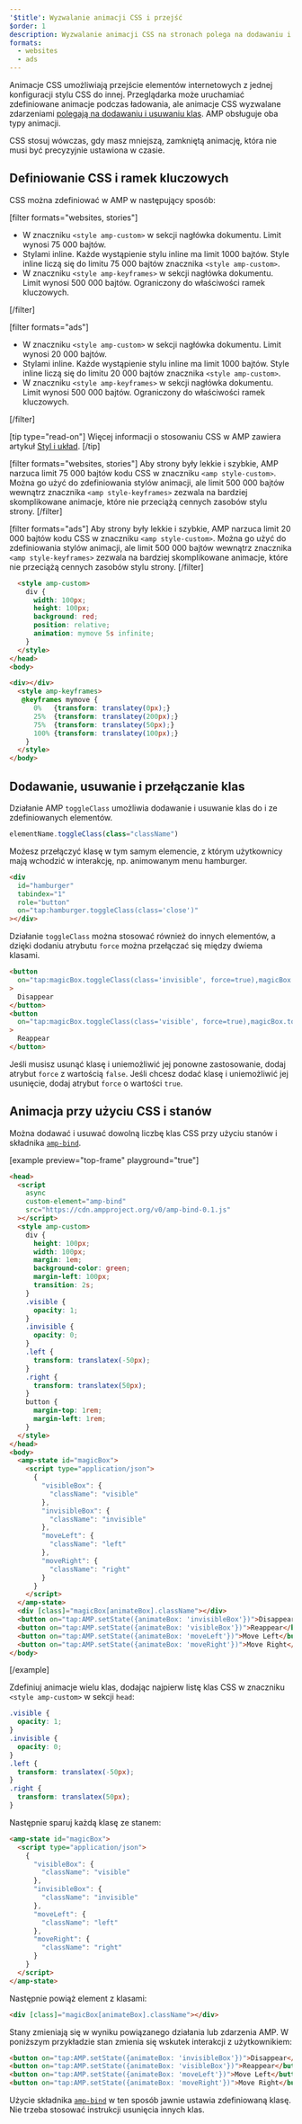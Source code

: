 ```yaml
---
'$title': Wyzwalanie animacji CSS i przejść
$order: 1
description: Wyzwalanie animacji CSS na stronach polega na dodawaniu i usuwaniu klas za pomocą kodu JavaScript. Ten sam sposób działania można osiągnąć na stronach AMP za pomocą działania toggleClass...
formats:
  - websites
  - ads
---
```


Animacje CSS umożliwiają przejście elementów internetowych z jednej konfiguracji stylu CSS do innej. Przeglądarka może uruchamiać zdefiniowane animacje podczas ładowania, ale animacje CSS wyzwalane zdarzeniami [polegają na dodawaniu i usuwaniu klas](https://developer.mozilla.org/en-US/docs/Web/CSS/CSS_Animations/Using_CSS_animations). AMP obsługuje oba typy animacji.

CSS stosuj wówczas, gdy masz mniejszą, zamkniętą animację, która nie musi być precyzyjnie ustawiona w czasie.

## Definiowanie CSS i ramek kluczowych

CSS można zdefiniować w AMP w następujący sposób:

[filter formats="websites, stories"]

- W znaczniku `<style amp-custom>` w sekcji nagłówka dokumentu. Limit wynosi 75 000 bajtów.
- Stylami inline. Każde wystąpienie stylu inline ma limit 1000 bajtów. Style inline liczą się do limitu 75 000 bajtów znacznika `<style amp-custom>`.
- W znaczniku `<style amp-keyframes>` w sekcji nagłówka dokumentu. Limit wynosi 500 000 bajtów. Ograniczony do właściwości ramek kluczowych.

[/filter]

[filter formats="ads"]

- W znaczniku `<style amp-custom>` w sekcji nagłówka dokumentu. Limit wynosi 20 000 bajtów.
- Stylami inline. Każde wystąpienie stylu inline ma limit 1000 bajtów. Style inline liczą się do limitu 20 000 bajtów znacznika `<style amp-custom>`.
- W znaczniku `<style amp-keyframes>` w sekcji nagłówka dokumentu. Limit wynosi 500 000 bajtów. Ograniczony do właściwości ramek kluczowych.

[/filter]

[tip type="read-on"] Więcej informacji o stosowaniu CSS w AMP zawiera artykuł [Styl i układ](../style_and_layout/index.md). [/tip]

[filter formats="websites, stories"] Aby strony były lekkie i szybkie, AMP narzuca limit 75 000 bajtów kodu CSS w znaczniku `<amp style-custom>`. Można go użyć do zdefiniowania stylów animacji, ale limit 500 000 bajtów wewnątrz znacznika `<amp style-keyframes>` zezwala na bardziej skomplikowane animacje, które nie przeciążą cennych zasobów stylu strony. [/filter]

[filter formats="ads"] Aby strony były lekkie i szybkie, AMP narzuca limit 20 000 bajtów kodu CSS w znaczniku `<amp style-custom>`. Można go użyć do zdefiniowania stylów animacji, ale limit 500 000 bajtów wewnątrz znacznika `<amp style-keyframes>` zezwala na bardziej skomplikowane animacje, które nie przeciążą cennych zasobów stylu strony. [/filter]

```html
  <style amp-custom>
    div {
      width: 100px;
      height: 100px;
      background: red;
      position: relative;
      animation: mymove 5s infinite;
    }
  </style>
</head>
<body>

<div></div>
  <style amp-keyframes>
   @keyframes mymove {
      0%   {transform: translatey(0px);}
      25%  {transform: translatey(200px);}
      75%  {transform: translatey(50px);}
      100% {transform: translatey(100px);}
    }
  </style>
</body>
```

## Dodawanie, usuwanie i przełączanie klas

Działanie AMP `toggleClass` umożliwia dodawanie i usuwanie klas do i ze zdefiniowanych elementów.

```js
elementName.toggleClass(class="className")
```

Możesz przełączyć klasę w tym samym elemencie, z którym użytkownicy mają wchodzić w interakcję, np. animowanym menu hamburger.

```html
<div
  id="hamburger"
  tabindex="1"
  role="button"
  on="tap:hamburger.toggleClass(class='close')"
></div>
```

Działanie `toggleClass` można stosować również do innych elementów, a dzięki dodaniu atrybutu `force` można przełączać się między dwiema klasami.

```html
<button
  on="tap:magicBox.toggleClass(class='invisible', force=true),magicBox.toggleClass(class='visible', force=false)"
>
  Disappear
</button>
<button
  on="tap:magicBox.toggleClass(class='visible', force=true),magicBox.toggleClass(class='invisible', force=false)"
>
  Reappear
</button>
```

Jeśli musisz usunąć klasę i uniemożliwić jej ponowne zastosowanie, dodaj atrybut `force` z wartością `false`. Jeśli chcesz dodać klasę i uniemożliwić jej usunięcie, dodaj atrybut `force` o wartości `true`.

## Animacja przy użyciu CSS i stanów

Można dodawać i usuwać dowolną liczbę klas CSS przy użyciu stanów i składnika [`amp-bind`](../../../../documentation/components/reference/amp-bind.md).

[example preview="top-frame" playground="true"]

```html
<head>
  <script
    async
    custom-element="amp-bind"
    src="https://cdn.ampproject.org/v0/amp-bind-0.1.js"
  ></script>
  <style amp-custom>
    div {
      height: 100px;
      width: 100px;
      margin: 1em;
      background-color: green;
      margin-left: 100px;
      transition: 2s;
    }
    .visible {
      opacity: 1;
    }
    .invisible {
      opacity: 0;
    }
    .left {
      transform: translatex(-50px);
    }
    .right {
      transform: translatex(50px);
    }
    button {
      margin-top: 1rem;
      margin-left: 1rem;
    }
  </style>
</head>
<body>
  <amp-state id="magicBox">
    <script type="application/json">
      {
        "visibleBox": {
          "className": "visible"
        },
        "invisibleBox": {
          "className": "invisible"
        },
        "moveLeft": {
          "className": "left"
        },
        "moveRight": {
          "className": "right"
        }
      }
    </script>
  </amp-state>
  <div [class]="magicBox[animateBox].className"></div>
  <button on="tap:AMP.setState({animateBox: 'invisibleBox'})">Disappear</button>
  <button on="tap:AMP.setState({animateBox: 'visibleBox'})">Reappear</button>
  <button on="tap:AMP.setState({animateBox: 'moveLeft'})">Move Left</button>
  <button on="tap:AMP.setState({animateBox: 'moveRight'})">Move Right</button>
</body>
```

[/example]

Zdefiniuj animacje wielu klas, dodając najpierw listę klas CSS w znaczniku `<style amp-custom>` w sekcji `head`:

```css
.visible {
  opacity: 1;
}
.invisible {
  opacity: 0;
}
.left {
  transform: translatex(-50px);
}
.right {
  transform: translatex(50px);
}
```

Następnie sparuj każdą klasę ze stanem:

```html
<amp-state id="magicBox">
  <script type="application/json">
    {
      "visibleBox": {
        "className": "visible"
      },
      "invisibleBox": {
        "className": "invisible"
      },
      "moveLeft": {
        "className": "left"
      },
      "moveRight": {
        "className": "right"
      }
    }
  </script>
</amp-state>
```

Następnie powiąż element z klasami:

```html
<div [class]="magicBox[animateBox].className"></div>
```

Stany zmieniają się w wyniku powiązanego działania lub zdarzenia AMP. W poniższym przykładzie stan zmienia się wskutek interakcji z użytkownikiem:

```html
<button on="tap:AMP.setState({animateBox: 'invisibleBox'})">Disappear</button>
<button on="tap:AMP.setState({animateBox: 'visibleBox'})">Reappear</button>
<button on="tap:AMP.setState({animateBox: 'moveLeft'})">Move Left</button>
<button on="tap:AMP.setState({animateBox: 'moveRight'})">Move Right</button>
```

Użycie składnika [`amp-bind`](../../../../documentation/components/reference/amp-bind.md) w ten sposób jawnie ustawia zdefiniowaną klasę. Nie trzeba stosować instrukcji usunięcia innych klas.

